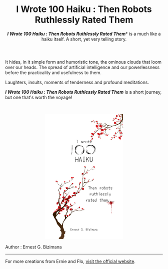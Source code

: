 <header>

<!--
  <<< Author notes: Course header >>>
  Include a 1280×640 image, course title in sentence case, and a concise description in emphasis.
  In your repository settings: enable template repository, add your 1280×640 social image, auto delete head branches.
  Add your open source license, GitHub uses MIT license.
-->

# I Wrote 100 Haiku : Then Robots Ruthlessly Rated Them

**_I Wrote 100 Haiku : Then Robots Ruthlessly Rated Them_***  is a much like a haiku itself. A short, yet very telling story.

</header>

<!--
  <<< Author notes: Finish >>>
  Review what we learned, ask for feedback, provide next steps.
-->

It hides, in it simple form and humoristic tone, the ominous clouds that loom over our heads. The spread of artificial intelligence and our powerlessness before the practicality and usefulness to them.

Laughters, insults, moments of tenderness and profound meditations.


**_I Wrote 100 Haiku : Then Robots Ruthlessly Rated Them_** is a short journey, but one that's worth the voyage!

</br>

<p align="center">
  <img src="https://github.com/ernieandflo-dotcom/bookshelf/blob/main/images/IW1HH_Front-cover_wbg.png" width="250">
</p>

Author : Ernest G. Bizimana
<footer>

<!--
  <<< Author notes: Footer >>>
  Add a link to get support, GitHub status page, code of conduct, license link.
-->

---

For more creations from Ernie and Flo, [visit the official website](https://ernieandflo.com). 

</footer>
